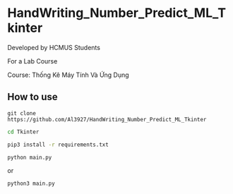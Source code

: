 # HandWriting_Number_Predict_ML_Tkinter
 
Developed by HCMUS Students

For a Lab Course

Course: Thống Kê Máy Tính Và Ứng Dụng

## How to use

```
git clone https://github.com/Al3927/HandWriting_Number_Predict_ML_Tkinter
```

```bash
cd Tkinter
```
```bash
pip3 install -r requirements.txt
```

```python
python main.py
```
or
```python
python3 main.py
```
